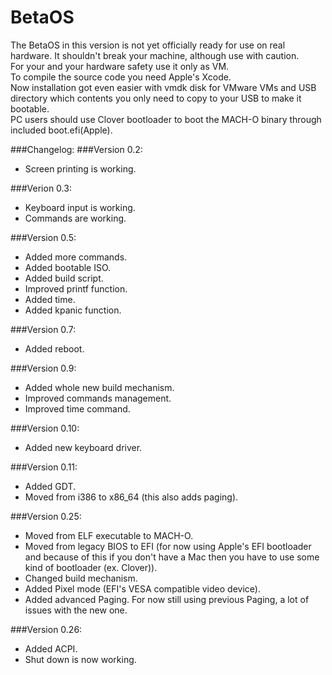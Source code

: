 # BetaOS
The BetaOS in this version is not yet officially ready for use on real hardware. It shouldn't break your machine, although use with caution.<br />
For your and your hardware safety use it only as VM.<br />
To compile the source code you need Apple's Xcode.<br />
Now installation got even easier with vmdk disk for VMware VMs and USB directory which contents you only need to copy to your USB to make it bootable.<br />
PC users should use Clover bootloader to boot the MACH-O binary through included boot.efi(Apple).

###Changelog:
###Version 0.2:
* Screen printing is working.

###Verion 0.3:
* Keyboard input is working.
* Commands are working.

###Version 0.5:
* Added more commands.
* Added bootable ISO.
* Added build script.
* Improved printf function.
* Added time.
* Added kpanic function.

###Version 0.7:
* Added reboot.

###Version 0.9:
* Added whole new build mechanism.
* Improved commands management.
* Improved time command.

###Version 0.10:
* Added new keyboard driver.

###Version 0.11:
* Added GDT.
* Moved from i386 to x86_64 (this also adds paging).

###Version 0.25:
* Moved from ELF executable to MACH-O.
* Moved from legacy BIOS to EFI (for now using Apple's EFI bootloader and because of this if you don't have a Mac then you have to use some kind of bootloader (ex. Clover)).
* Changed build mechanism.
* Added Pixel mode (EFI's VESA compatible video device).
* Added advanced Paging. For now still using previous Paging, a lot of issues with the new one.

###Version 0.26:
* Added ACPI.
* Shut down is now working.
